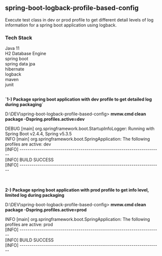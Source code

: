 ## spring-boot-logback-profile-based-config

Execute test class in dev or prod profile to get different detail levels of log information for a spring boot application using logback.

### Tech Stack
Java 11 <br/>
H2 Database Engine <br/>
spring boot <br/>
spring data jpa <br/>
hibernate <br/>
logback <br/>
maven <br/>
junit <br/>
<br/>

**´1-) Package spring boot application with dev profile to get detailed log during packaging´**

D:\DEV\spring-boot-logback-profile-based-config> **mvnw.cmd clean package -Dspring.profiles.active=dev**

DEBUG [main] org.springframework.boot.StartupInfoLogger: Running with Spring Boot v2.4.4, Spring v5.3.5<br/>
INFO  [main] org.springframework.boot.SpringApplication: The following profiles are active: dev<br/>
[INFO] ------------------------------------------------------------------------<br/>
[INFO] BUILD SUCCESS<br/>
[INFO] ------------------------------------------------------------------------<br/><br/><br/>


**2-) Package spring boot application with prod profile to get info level, limited log during packaging**

D:\DEV\spring-boot-logback-profile-based-config> **mvnw.cmd clean package -Dspring.profiles.active=prod**

INFO  [main] org.springframework.boot.SpringApplication: The following profiles are active: prod<br/>
[INFO] ------------------------------------------------------------------------<br/>
[INFO] BUILD SUCCESS<br/>
[INFO] ------------------------------------------------------------------------<br/>

